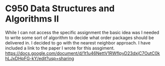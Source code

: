 # C950 Data Structures and Algorithms II
While I can not access the specific assignment the basic idea was I needed to write some sort of algorithm to decide what order packages should be delivered in.
I decided to go with the nearest neighbor approach.
I have included a link to the paper I wrote for this assgiment. 
https://docs.google.com/document/d/1t1u46NettV1RWfIpyD23dxjC7OutC0khLJxDHpFG-kY/edit?usp=sharing
